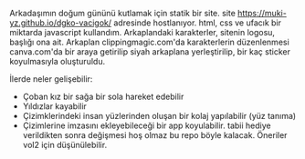 Arkadaşımın doğum gününü kutlamak için statik bir site.
site https://muki-yz.github.io/dgko-vacigok/ adresinde hostlanıyor.
html, css ve ufacık bir miktarda javascript kullandım.
Arkaplandaki karakterler, sitenin logosu, başlığı ona ait. Arkaplan clippingmagic.com'da karakterlerin düzenlenmesi canva.com'da bir araya getirilip siyah arkaplana yerleştirilip, bir kaç sticker koyulmasıyla oluşturuldu.

İlerde neler gelişebilir:
* Çoban kız bir sağa bir sola hareket edebilir
* Yıldızlar kayabilir
* Çizimklerindeki insan yüzlerinden oluşan bir kolaj yapılabilir (yüz tanıma)
* Çizimlerine imzasını ekleyebileceği bir app koyulabilir.
tabii hediye verildikten sonra değişmesi hoş olmaz bu repo böyle kalacak. Öneriler vol2 için düşünülebilir.
